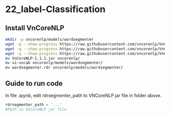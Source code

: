 # 22_label-Classification

## Install VnCoreNLP
```bash
mkdir -p vncorenlp/models/wordsegmenter
wget -q --show-progress https://raw.githubusercontent.com/vncorenlp/VnCoreNLP/master/VnCoreNLP-1.1.1.jar
wget -q --show-progress https://raw.githubusercontent.com/vncorenlp/VnCoreNLP/master/models/wordsegmenter/vi-vocab
wget -q --show-progress https://raw.githubusercontent.com/vncorenlp/VnCoreNLP/master/models/wordsegmenter/wordsegmenter.rdr
mv VnCoreNLP-1.1.1.jar vncorenlp/ 
mv vi-vocab vncorenlp/models/wordsegmenter/
mv wordsegmenter.rdr vncorenlp/models/wordsegmenter/
```
## Guide to run code
In file .ipynb, edit rdrsegmenter_path to VNCoreNLP jar file in folder above.
```python
rdrsegmenter_path = '...'
#Path to VnCoreNLP jar file
```
